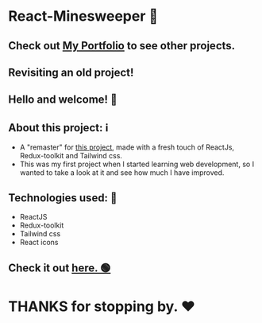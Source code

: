 # React-Minesweeper 🚩

## Check out [My Portfolio](mohammad-kikhia.vercel.app) to see other projects.

## Revisiting an old project!

## Hello and welcome! 👋

## About this project: ℹ️

- A "remaster" for [this project](https://github.com/M7MD-abo-jacob/mineSweeper), made with a fresh touch of ReactJs, Redux-toolkit and Tailwind css.
- This was my first project when I started learning web development, so I wanted to take a look at it and see how much I have improved.

## Technologies used: 🧠

- ReactJS
- Redux-toolkit
- Tailwind css
- React icons

## Check it out [here. 🟢](https://react-js-minesweeper.vercel.app/)

# **THANKS** for stopping by. ❤
